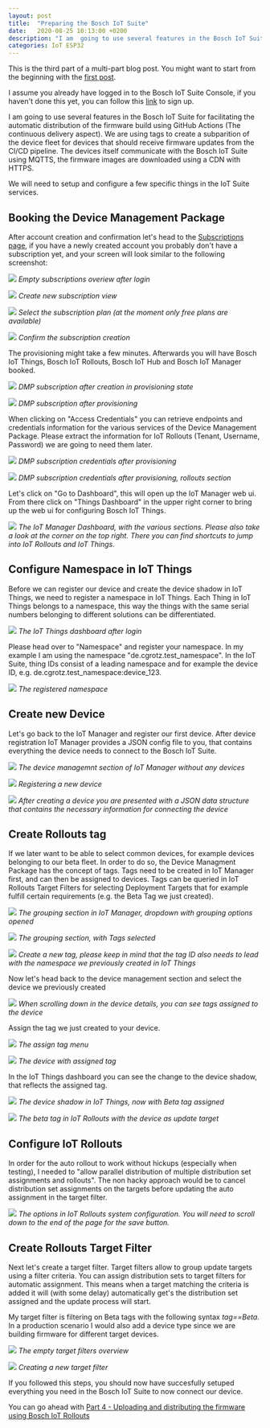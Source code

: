 ```yaml
---
layout: post
title:  "Preparing the Bosch IoT Suite"
date:   2020-08-25 10:13:00 +0200
description: "I am  going to use several features in the Bosch IoT Suite for facilitating the automatic distribution of the firmware build using GitHub Actions"
categories: IoT ESP32
---
```


This is the third part of a multi-part blog post. You might want to start from the beginning with the [first post][Part 1].

I assume you already have logged in to the Bosch IoT Suite Console, if you haven't done this yet, you can follow this [link][Suite Portal Sign-Up] to sign up.

I am  going to use several features in the Bosch IoT Suite for facilitating the automatic distribution of the firmware build using GitHub Actions (The continuous delivery aspect). We are using tags to create a subparition of the device fleet for devices that should receive firmware updates from the CI/CD pipeline. The devices itself communicate with the Bosch IoT Suite using MQTTS, the firmware images are downloaded using a CDN with HTTPS. 

We will need to setup and configure a few specific things in the IoT Suite services.

## Booking the Device Management Package
After account creation and confirmation let's head to the [Subscriptions page][Suite Portal Subscriptions], if you have a newly created account you probably don't have a subscription yet, and your screen will look similar to the following screenshot:

![](../assets/suite/3_Subscriptions_after_login.png)
*Empty subscriptions overiew after login*

![](../assets/suite/4_Subscription_Creation.png)
*Create new subscription view*

![](../assets/suite/5_Subscription_Creation_DMP.png)
*Select the subscription plan (at the moment only free plans are available)*

![](../assets/suite/6_DMP_Creation_Last_Step.png)
*Confirm the subscription creation*

The provisioning might take a few minutes. Afterwards you will have Bosch IoT Things, Bosch IoT Rollouts, Bosch IoT Hub and Bosch IoT Manager booked.

![](../assets/suite/7_Subscription_Overview_with_DMP_provisioning.png)
*DMP subscription after creation in provisioning state*

![](../assets/suite/8_Subscriptions_with_DMP_provisioned.png)
*DMP subscription after provisioning*

When clicking on "Access Credentials" you can retrieve endpoints and credentials information for the various services of the Device Management Package. Please extract the information for IoT Rollouts (Tenant, Username, Password) we are going to need them later.

![](../assets/suite/8_1_DMP_Subscription_Credentials.png)
*DMP subscription credentials after provisioning*

![](../assets/suite/8_2_DMP_Subscription_Credentials_Rollouts.png)
*DMP subscription credentials after provisioning, rollouts section*

Let's click on "Go to Dashboard", this will open up the IoT Manager web ui. From there click on "Things Dashboard" in the upper right corner to bring up the web ui for configuring Bosch IoT Things.

![](../assets/suite/9_IoT_Manager_dashboard.png)
*The IoT Manager Dashboard, with the various sections. Please also take a look at the corner on the top right. There you can find shortcuts to jump into IoT Rollouts and IoT Things.*

## Configure Namespace in IoT Things
Before we can register our device and create the device shadow in IoT Things, we need to register a namespace in IoT Things. Each Thing in IoT Things belongs to a namespace, this way the things with the same serial numbers belonging to different solutions can be differentiated.

![](../assets/suite/11_things_dashboard_overview.png)
*The IoT Things dashboard after login*

Please head over to "Namespace" and register your namespace. In my example I am using the namespace "de.cgrotz.test_namespace". In the IoT Suite, thing IDs consist of a leading namespace and for example the device ID, e.g. de.cgrotz.test_namespace:device_123.

![](../assets/suite/12_things_namespace_configuration.png)
*The registered namespace*

## Create new Device
Let's go back to the IoT Manager and register our first device. After device registration IoT Manager provides a JSON config file to you, that contains everything the device needs to connect to the Bosch IoT Suite.

![](../assets/suite/13_iot_manager_device_management_empty.png)
*The device managemnt section of IoT Manager without any devices*

![](../assets/suite/15_iot_manager_new_device_filled.png)
*Registering a new device*

![](../assets/suite/16_iot_manager_new_device_result.png)
*After creating a device you are presented with a JSON data structure that contains the necessary information for connecting the device*

## Create Rollouts tag
If we later want to be able to select common devices, for example devices belonging to our beta fleet. In order to do so, the Device Managment Package has the concept of tags. Tags need to be created in IoT Manager first, and can then be assigned to devices. Tags can be queried in IoT Rollouts Target Filters for selecting Deployment Targets that for example fulfill certain requirements (e.g. the Beta Tag we just created).

![](../assets/suite/19_iot_manager_dm_grouping_dropdown.png)
*The grouping section in IoT Manager, dropdown with grouping options opened*

![](../assets/suite/20_iot_manager_dm_grouping_tags.png)
*The grouping section, with Tags selected*

![](../assets/suite/21_iot_manager_dm_grouping_tags_new_tag.png)
*Create a new tag, please keep in mind that the tag ID also needs to lead with the namespace we previously created in IoT Things*

Now let's head back to the device management section and select the device we previously created

![](../assets/suite/24_iot_manager_dm_device_selected_scrolled_to_tags.png)
*When scrolling down in the device details, you can see tags assigned to the device*

Assign the tag we just created to your device.

![](../assets/suite/25_iot_manager_dm_device_selected_assign_tag.png)
*The assign tag menu*

![](../assets/suite/26_iot_manager_dm_device_selected_tag_assigned.png)
*The device with assigned tag*

In the IoT Things dashboard you can see the change to the device shadow, that reflects the assigned tag.

![](../assets/suite/29_iot_things_thing_details_2.png)
*The device shadow in IoT Things, now with Beta tag assigned*

![](../assets/suite/30_iot_rollouts_overview.png)
*The beta tag in IoT Rollouts with the device as update target*

## Configure IoT Rollouts

In order for the auto rollout to work without hickups (especially when testing), I needed to "allow parallel distribution of multiple distribution set assignments and rollouts". The non hacky approach would be to cancel distribution set assignments on the targets before updating the auto assignment in the target filter.

![](../assets/suite/31_iot_rollouts_system_configuration.png)
*The options in IoT Rollouts system configuration. You will need to scroll down to the end of the page for the save button.*

## Create Rollouts Target Filter
Next let's create a target filter. Target filters allow to group update targets using a filter criteria. You can assign distribution sets to target filters for automatic assignment. This means when a target matching the criteria is added it will (with some delay) automatically get's the distribution set assigned and the update process will start.

My target filter is filtering on Beta tags with the following syntax *tag==Beta*. In a production scenario I would also add a device type since we are building firmware for different target devices.

![](../assets/suite/33_iot_rollouts_target_filters.png)
*The empty target filters overview*

![](../assets/suite/34_iot_rollouts_new_target_filter.png)
*Creating a new target filter*

If you followed this steps, you should now have succesfully setuped everything you need in the Bosch IoT Suite to now connect our device.

You can go ahead with [Part 4 - Uploading and distributing the firmware using Bosch IoT Rollouts][Part 4]

[Part 4]: /2020-08-26-esp32_ci_cd_part4
[Suite Portal Sign-Up]: https://accounts.bosch-iot-suite.com/
[Suite Portal Subscriptions]: https://accounts.bosch-iot-suite.com/subscriptions
[Part 1]: /2020-08-23-esp32_ci_cd_part1